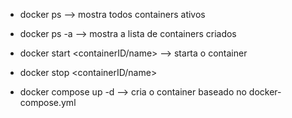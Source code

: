 - docker ps 
  --> mostra todos containers ativos
- docker ps -a 
  --> mostra a lista de containers criados 

- docker start <containerID/name>
  --> starta o container 

- docker stop <containerID/name>

- docker compose up -d 
  --> cria o container baseado no docker-compose.yml